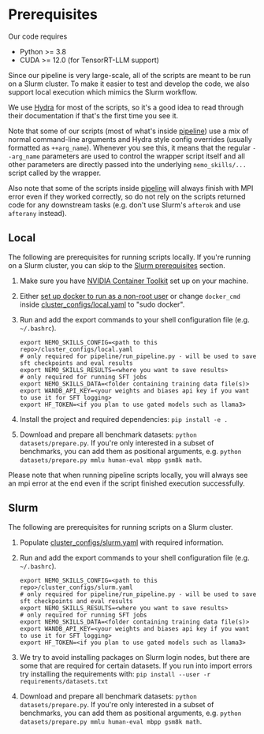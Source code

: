 # Prerequisites

Our code requires
- Python >= 3.8
- CUDA >= 12.0 (for TensorRT-LLM support)

Since our pipeline is very large-scale, all of the scripts are meant to be run on a Slurm cluster.
To make it easier to test and develop the code, we also support local execution which mimics the Slurm workflow.

We use [Hydra](https://hydra.cc/docs/1.3/intro/) for most of the scripts, so
it's a good idea to read through their documentation if that's the first time you see it.

Note that some of our scripts (most of what's inside [pipeline](/pipeline)) use a mix of normal
command-line arguments and Hydra style config overrides (usually formatted as `++arg_name`). Whenever you
see this, it means that the regular `--arg_name` parameters are used to control the wrapper script itself and
all other parameters are directly passed into the underlying `nemo_skills/...` script called by the wrapper.

Also note that some of the scripts inside [pipeline](/pipeline) will always
finish with MPI error even if they worked correctly, so do not rely on the
scripts returned code for any downstream tasks
(e.g. don't use Slurm's `afterok` and use `afterany` instead).

## Local

The following are prerequisites for running scripts locally. If you're running on a Slurm
cluster, you can skip to the [Slurm prerequisites](#slurm) section.

1. Make sure you have [NVIDIA Container Toolkit](https://docs.nvidia.com/datacenter/cloud-native/container-toolkit/latest/install-guide.html) set up on your machine.
2. Either [set up docker to run as a non-root user](https://docs.docker.com/engine/install/linux-postinstall/#manage-docker-as-a-non-root-user) or change `docker_cmd` inside [cluster_configs/local.yaml](/cluster_configs/local.yaml) to "sudo docker".
3. Run and add the export commands to your shell configuration file (e.g. `~/.bashrc`).

   ```
   export NEMO_SKILLS_CONFIG=<path to this repo>/cluster_configs/local.yaml
   # only required for pipeline/run_pipeline.py - will be used to save sft checkpoints and eval results
   export NEMO_SKILLS_RESULTS=<where you want to save results>
   # only required for running SFT jobs
   export NEMO_SKILLS_DATA=<folder containing training data file(s)>
   export WANDB_API_KEY=<your weights and biases api key if you want to use it for SFT logging>
   export HF_TOKEN=<if you plan to use gated models such as llama3>
   ```

4. Install the project and required dependencies: `pip install -e .`
5. Download and prepare all benchmark datasets: `python datasets/prepare.py`. If you're only interested in a subset
   of benchmarks, you can add them as positional arguments, e.g. `python datasets/prepare.py mmlu human-eval mbpp gsm8k math`.

Please note that when running pipeline scripts locally, you will always see an mpi error
at the end even if the script finished execution successfully.

## Slurm

The following are prerequisites for running scripts on a Slurm cluster.

1. Populate [cluster_configs/slurm.yaml](/cluster_configs/slurm.yaml) with required information.
2. Run and add the export commands to your shell configuration file (e.g. `~/.bashrc`).

   ```
   export NEMO_SKILLS_CONFIG=<path to this repo>/cluster_configs/slurm.yaml
   # only required for pipeline/run_pipeline.py - will be used to save sft checkpoints and eval results
   export NEMO_SKILLS_RESULTS=<where you want to save results>
   # only required for running SFT jobs
   export NEMO_SKILLS_DATA=<folder containing training data file(s)>
   export WANDB_API_KEY=<your weights and biases api key if you want to use it for SFT logging>
   export HF_TOKEN=<if you plan to use gated models such as llama3>
   ```

3. We try to avoid installing packages on Slurm login nodes, but there are some that are required for certain datasets.
   If you run into import errors try installing the requirements with: `pip install --user -r requirements/datasets.txt`

4. Download and prepare all benchmark datasets: `python datasets/prepare.py`. If you're only interested in a subset
   of benchmarks, you can add them as positional arguments, e.g. `python datasets/prepare.py mmlu human-eval mbpp gsm8k math`.